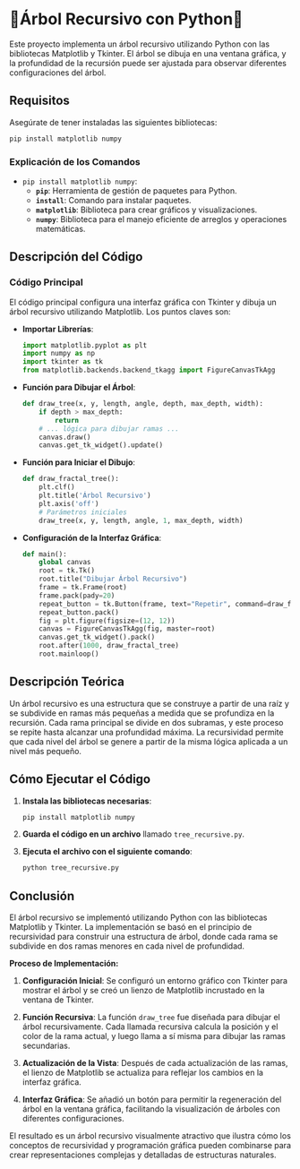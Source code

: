 # 🌲Árbol Recursivo con Python🌲

Este proyecto implementa un árbol recursivo utilizando Python con las bibliotecas Matplotlib y Tkinter. El árbol se dibuja en una ventana gráfica, y la profundidad de la recursión puede ser ajustada para observar diferentes configuraciones del árbol.

## Requisitos

Asegúrate de tener instaladas las siguientes bibliotecas:

```bash
pip install matplotlib numpy
```

### Explicación de los Comandos

- `pip install matplotlib numpy`:
  - **`pip`**: Herramienta de gestión de paquetes para Python.
  - **`install`**: Comando para instalar paquetes.
  - **`matplotlib`**: Biblioteca para crear gráficos y visualizaciones.
  - **`numpy`**: Biblioteca para el manejo eficiente de arreglos y operaciones matemáticas.

## Descripción del Código

### Código Principal

El código principal configura una interfaz gráfica con Tkinter y dibuja un árbol recursivo utilizando Matplotlib. Los puntos claves son:

- **Importar Librerías**:
  ```python
  import matplotlib.pyplot as plt
  import numpy as np
  import tkinter as tk
  from matplotlib.backends.backend_tkagg import FigureCanvasTkAgg
  ```

- **Función para Dibujar el Árbol**:
  ```python
  def draw_tree(x, y, length, angle, depth, max_depth, width):
      if depth > max_depth:
          return
      # ... lógica para dibujar ramas ...
      canvas.draw()
      canvas.get_tk_widget().update()
  ```

- **Función para Iniciar el Dibujo**:
  ```python
  def draw_fractal_tree():
      plt.clf()
      plt.title('Árbol Recursivo')
      plt.axis('off')
      # Parámetros iniciales
      draw_tree(x, y, length, angle, 1, max_depth, width)
  ```

- **Configuración de la Interfaz Gráfica**:
  ```python
  def main():
      global canvas
      root = tk.Tk()
      root.title("Dibujar Árbol Recursivo")
      frame = tk.Frame(root)
      frame.pack(pady=20)
      repeat_button = tk.Button(frame, text="Repetir", command=draw_fractal_tree)
      repeat_button.pack()
      fig = plt.figure(figsize=(12, 12))
      canvas = FigureCanvasTkAgg(fig, master=root)
      canvas.get_tk_widget().pack()
      root.after(1000, draw_fractal_tree)
      root.mainloop()
  ```

## Descripción Teórica

Un árbol recursivo es una estructura que se construye a partir de una raíz y se subdivide en ramas más pequeñas a medida que se profundiza en la recursión. Cada rama principal se divide en dos subramas, y este proceso se repite hasta alcanzar una profundidad máxima. La recursividad permite que cada nivel del árbol se genere a partir de la misma lógica aplicada a un nivel más pequeño.

## Cómo Ejecutar el Código

1. **Instala las bibliotecas necesarias**:
   ```bash
   pip install matplotlib numpy
   ```

2. **Guarda el código en un archivo** llamado `tree_recursive.py`.

3. **Ejecuta el archivo con el siguiente comando**:
   ```bash
   python tree_recursive.py
   ```
## Conclusión

El árbol recursivo se implementó utilizando Python con las bibliotecas Matplotlib y Tkinter. La implementación se basó en el principio de recursividad para construir una estructura de árbol, donde cada rama se subdivide en dos ramas menores en cada nivel de profundidad.

**Proceso de Implementación:**

1. **Configuración Inicial**: Se configuró un entorno gráfico con Tkinter para mostrar el árbol y se creó un lienzo de Matplotlib incrustado en la ventana de Tkinter.

2. **Función Recursiva**: La función `draw_tree` fue diseñada para dibujar el árbol recursivamente. Cada llamada recursiva calcula la posición y el color de la rama actual, y luego llama a sí misma para dibujar las ramas secundarias.

3. **Actualización de la Vista**: Después de cada actualización de las ramas, el lienzo de Matplotlib se actualiza para reflejar los cambios en la interfaz gráfica.

4. **Interfaz Gráfica**: Se añadió un botón para permitir la regeneración del árbol en la ventana gráfica, facilitando la visualización de árboles con diferentes configuraciones.

El resultado es un árbol recursivo visualmente atractivo que ilustra cómo los conceptos de recursividad y programación gráfica pueden combinarse para crear representaciones complejas y detalladas de estructuras naturales.

